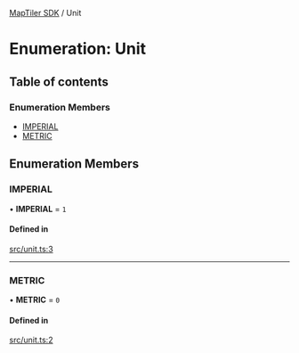 [MapTiler SDK](../README.md) / Unit

# Enumeration: Unit

## Table of contents

### Enumeration Members

- [IMPERIAL](Unit.md#imperial)
- [METRIC](Unit.md#metric)

## Enumeration Members

### IMPERIAL

• **IMPERIAL** = ``1``

#### Defined in

[src/unit.ts:3](https://github.com/maptiler/maptiler-sdk-js/blob/57ee746/src/unit.ts#L3)

___

### METRIC

• **METRIC** = ``0``

#### Defined in

[src/unit.ts:2](https://github.com/maptiler/maptiler-sdk-js/blob/57ee746/src/unit.ts#L2)
